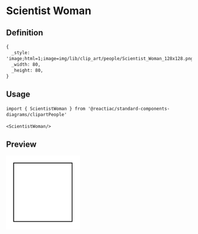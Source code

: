# Scientist Woman

## Definition

```
{
  _style: 'image;html=1;image=img/lib/clip_art/people/Scientist_Woman_128x128.pngstrokeColor=none;',
  _width: 80,
  _height: 80,
}
```

## Usage

```
import { ScientistWoman } from '@reactiac/standard-components-diagrams/clipartPeople'

<ScientistWoman/>
```

## Preview

<img src="./scientist-woman.png" width="200"/>
